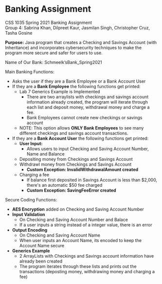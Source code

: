 # Banking Assignment
CSS 1035 Spring 2021 Banking Assignment
 <br />Group 4: Sabrina Khan, Dilpreet Kaur, Jasmilan Singh, Christopher Cruz, Tasha Gosine

**Purpose:** Java program that creates a Checking and Savings Account (with Inheritance) and incorporates cybersecurity techniques to make the program more secure and safer for users to use.

Name of Our Bank: Schmeelk’sBank_Spring2021

Main Banking Functions:
- Asks the user if they are a Bank Employee or a Bank Account User
- If they are a **Bank Employee** the following functions get printed:
  - Lab 7 Generics Example is Implemented
    - There are two arraylists with checkings and savings account information already created, the program will iterate through each list and deposit money, withdrawal money and charge a fee.
    - Bank Employees cannot create new checkings or savings account
  - NOTE: This option allows **ONLY Bank Employees** to see many different checkings and savings account transactions.
- If they are a **Bank Account User** the following functions get printed:
  - **User Input:** 
    - Allows users to input Checking and Saving Account Number, Name and Balance
  - Depositing money from Checkings and Savings Account
  - Withdrawl money from Checkings and Savings Account
    - **Custom Exception: InvalidWithdrawalAmount created**
  - Charging a fee
    - If balance first deposited in Savings Account is less than $2,000, there's an automatic $50 fee charged
    - **Custom Exception: SavingFeeError created**

Secure Coding Functions:
- **AES Encryption** added on Checking and Saving Account Number
- **Input Validation**
  - On Checking and Saving Account Number and Balace
  - If a user inputs a string instead of a integer value, there is an error
- **Output Encoding**
  - On Checking and Saving Account Name
  - When user inputs an Account Name, its encoded to keep the Account Name secure
- **Generics Example**
  - 2 ArrayLists with Checkings and Savings account information have already been created
  - The program iterates through these lists and prints out the transactions (deposting money, withdrawing money and charging a fee)
